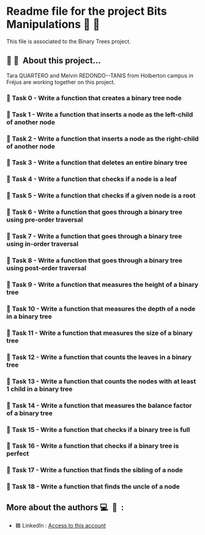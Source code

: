 # Readme file for the project Bits Manipulations :ledger: :busts_in_silhouette:

This file is associated to the Binary Trees project.

## :file_folder: :mag_right:  About this project...

Tara QUARTERO and Melvin REDONDO--TANIS from Holberton campus in Fréjus are working together on this project.

### :small_orange_diamond: Task 0 - Write a function that creates a binary tree node
### :small_orange_diamond: Task 1 - Write a function that inserts a node as the left-child of another node
### :small_orange_diamond: Task 2 - Write a function that inserts a node as the right-child of another node
### :small_orange_diamond: Task 3 - Write a function that deletes an entire binary tree
### :small_orange_diamond: Task 4 - Write a function that checks if a node is a leaf
### :small_orange_diamond: Task 5 - Write a function that checks if a given node is a root
### :small_orange_diamond: Task 6 - Write a function that goes through a binary tree using pre-order traversal
### :small_orange_diamond: Task 7 - Write a function that goes through a binary tree using in-order traversal
### :small_orange_diamond: Task 8 - Write a function that goes through a binary tree using post-order traversal
### :small_orange_diamond: Task 9 - Write a function that measures the height of a binary tree
### :small_orange_diamond: Task 10 - Write a function that measures the depth of a node in a binary tree
### :small_orange_diamond: Task 11 - Write a function that measures the size of a binary tree
### :small_orange_diamond: Task 12 - Write a function that counts the leaves in a binary tree
### :small_orange_diamond: Task 13 - Write a function that counts the nodes with at least 1 child in a binary tree
### :small_orange_diamond: Task 14 - Write a function that measures the balance factor of a binary tree
### :small_orange_diamond: Task 15 - Write a function that checks if a binary tree is full
### :small_orange_diamond: Task 16 - Write a function that checks if a binary tree is perfect
### :small_orange_diamond: Task 17 - Write a function that finds the sibling of a node
### :small_orange_diamond: Task 18 - Write a function that finds the uncle of a node

## More about the authors :computer:  :mag_right:  : 

- :blue_square: LinkedIn : [Access to this account](https://www.linkedin.com/in/tara-alexandra-quartero-a34534177/)

